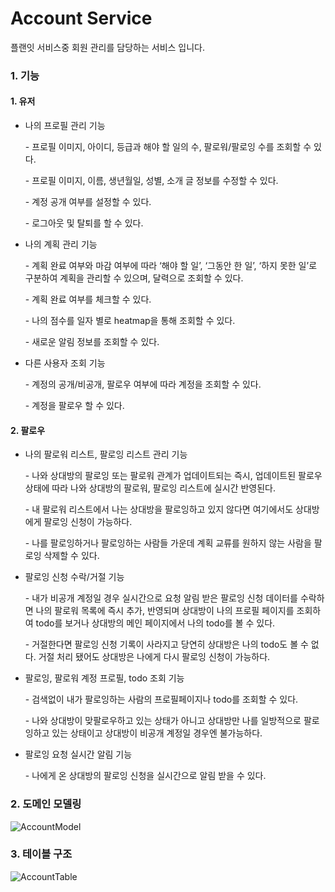 # Account Service

플랜잇 서비스중 회원 관리를 담당하는 서비스 입니다.

### 1. 기능

#### 1. 유저

- 나의 프로필 관리 기능

  \- 프로필 이미지, 아이디, 등급과 해야 할 일의 수, 팔로워/팔로잉 수를 조회할 수 있다.

  \- 프로필 이미지, 이름, 생년월일, 성별, 소개 글 정보를 수정할 수 있다.

  \- 계정 공개 여부를 설정할 수 있다.

  \- 로그아웃 및 탈퇴를 할 수 있다.

- 나의 계획 관리 기능

  \- 계획 완료 여부와 마감 여부에 따라 ‘해야 할 일’, ‘그동안 한 일’, ‘하지 못한 일’로 구분하여 계획을 관리할 수 있으며, 달력으로 조회할 수 있다.

  \- 계획 완료 여부를 체크할 수 있다.

  \- 나의 점수를 일자 별로 heatmap을 통해 조회할 수 있다.

  \- 새로운 알림 정보를 조회할 수 있다.

- 다른 사용자 조회 기능

  \- 계정의 공개/비공개, 팔로우 여부에 따라 계정을 조회할 수 있다.

  \- 계정을 팔로우 할 수 있다.

#### 2. 팔로우

- 나의 팔로워 리스트, 팔로잉 리스트 관리 기능

  \- 나와 상대방의 팔로잉 또는 팔로워 관계가 업데이트되는 즉시, 업데이트된 팔로우 상태에 따라 나와 상대방의 팔로워, 팔로잉 리스트에 실시간 반영된다.

  \- 내 팔로워 리스트에서 나는 상대방을 팔로잉하고 있지 않다면 여기에서도 상대방에게 팔로잉 신청이 가능하다.

  \- 나를 팔로잉하거나 팔로잉하는 사람들 가운데 계획 교류를 원하지 않는 사람을 팔로잉 삭제할 수 있다.

- 팔로잉 신청 수락/거절 기능

  \- 내가 비공개 계정일 경우 실시간으로 요청 알림 받은 팔로잉 신청 데이터를 수락하면 나의 팔로워 목록에 즉시 추가, 반영되며 상대방이 나의 프로필 페이지를 조회하여 todo를 보거나 상대방의 메인 페이지에서 나의 todo를 볼 수 있다.

  \- 거절한다면 팔로잉 신청 기록이 사라지고 당연히 상대방은 나의 todo도 볼 수 없다. 거절 처리 됐어도 상대방은 나에게 다시 팔로잉 신청이 가능하다.

* 팔로잉, 팔로워 계정 프로필, todo 조회 기능

  \- 검색없이 내가 팔로잉하는 사람의 프로필페이지나 todo를 조회할 수 있다.

  \- 나와 상대방이 맞팔로우하고 있는 상태가 아니고 상대방만 나를 일방적으로 팔로잉하고 있는 상태이고 상대방이 비공개 계정일 경우엔 불가능하다.

- 팔로잉 요청 실시간 알림 기능

  \- 나에게 온 상대방의 팔로잉 신청을 실시간으로 알림 받을 수 있다.

### 2. 도메인 모델링

![AccountModel](https://github.com/JL2P/Project/tree/master/img/AccountModel.png)

### 3. 테이블 구조

![AccountTable](https://github.com/JL2P/Project/tree/master/img/AccountTable.png)
